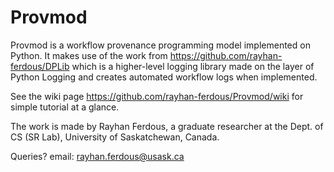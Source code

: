 # Provmod
Provmod is a workflow provenance programming model implemented on Python.
It makes use of the work from https://github.com/rayhan-ferdous/DPLib which is a higher-level logging library made on the layer of Python Logging and creates automated workflow logs when implemented.

See the wiki page https://github.com/rayhan-ferdous/Provmod/wiki for simple tutorial at a glance.

The work is made by Rayhan Ferdous, a graduate researcher at the Dept. of CS (SR Lab), University of Saskatchewan, Canada.

Queries?
email: rayhan.ferdous@usask.ca
